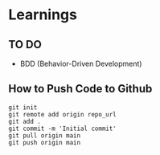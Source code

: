 # Learnings

## TO DO
- BDD (Behavior-Driven Development) 



## How to Push Code to Github

```
git init
git remote add origin repo_url 
git add . 
git commit -m 'Initial commit'
git pull origin main
git push origin main
```
